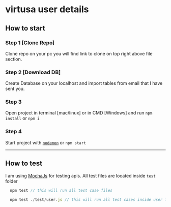 # virtusa user details

## How to start

### Step 1 [Clone Repo]

Clone repo on your pc you will find link to clone on top right above file section.

### Step 2 [Download DB]
Create Database on your localhost and import tables from email that I have sent you.

### Step 3 
Open project in terminal [mac/linux] or in CMD [Windows] and run `npm install` or `npm i`

### Step 4 
Start project with [`nodemon`](https://www.npmjs.com/package/nodemon) or `npm start`

---
## How to test 

I am using [MochaJs](https://mochajs.org/) for testing apis. All test files are located inside `test` folder 

```javascript
  npm test // this will run all test case files 
  
  npm test ./test/user.js // this will run all test cases inside user file
```

